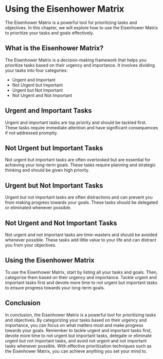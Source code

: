 Using the Eisenhower Matrix
=========================================================================

The Eisenhower Matrix is a powerful tool for prioritizing tasks and objectives. In this chapter, we will explore how to use the Eisenhower Matrix to prioritize your tasks and goals effectively.

What is the Eisenhower Matrix?
------------------------------

The Eisenhower Matrix is a decision-making framework that helps you prioritize tasks based on their urgency and importance. It involves dividing your tasks into four categories:

* Urgent and Important
* Not Urgent but Important
* Urgent but Not Important
* Not Urgent and Not Important

Urgent and Important Tasks
--------------------------

Urgent and important tasks are top priority and should be tackled first. These tasks require immediate attention and have significant consequences if not addressed promptly.

Not Urgent but Important Tasks
------------------------------

Not urgent but important tasks are often overlooked but are essential for achieving your long-term goals. These tasks require planning and strategic thinking and should be given high priority.

Urgent but Not Important Tasks
------------------------------

Urgent but not important tasks are often distractions and can prevent you from making progress towards your goals. These tasks should be delegated or eliminated whenever possible.

Not Urgent and Not Important Tasks
----------------------------------

Not urgent and not important tasks are time-wasters and should be avoided whenever possible. These tasks add little value to your life and can distract you from your objectives.

Using the Eisenhower Matrix
---------------------------

To use the Eisenhower Matrix, start by listing all your tasks and goals. Then, categorize them based on their urgency and importance. Tackle urgent and important tasks first and devote more time to not urgent but important tasks to ensure progress towards your long-term goals.

Conclusion
----------

In conclusion, the Eisenhower Matrix is a powerful tool for prioritizing tasks and objectives. By categorizing your tasks based on their urgency and importance, you can focus on what matters most and make progress towards your goals. Remember to tackle urgent and important tasks first, devote more time to not urgent but important tasks, delegate or eliminate urgent but not important tasks, and avoid not urgent and not important tasks whenever possible. With effective prioritization techniques such as the Eisenhower Matrix, you can achieve anything you set your mind to.
